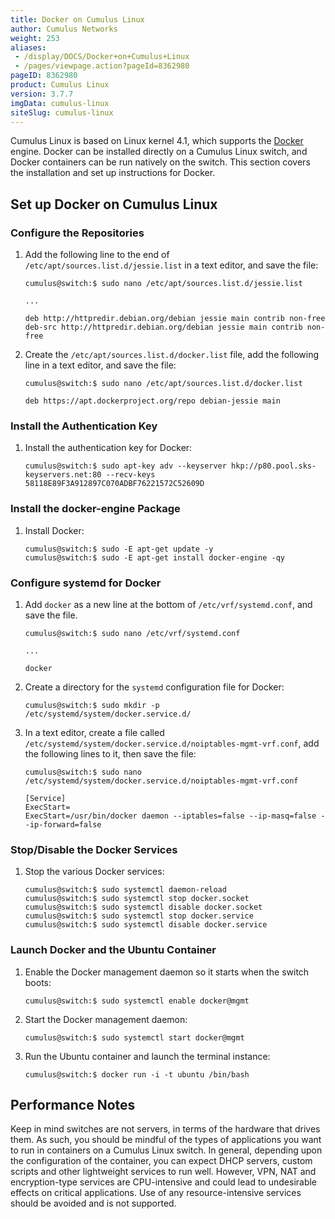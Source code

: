 ```yaml
---
title: Docker on Cumulus Linux
author: Cumulus Networks
weight: 253
aliases:
 - /display/DOCS/Docker+on+Cumulus+Linux
 - /pages/viewpage.action?pageId=8362980
pageID: 8362980
product: Cumulus Linux
version: 3.7.7
imgData: cumulus-linux
siteSlug: cumulus-linux
---
```

Cumulus Linux is based on Linux kernel 4.1, which supports the
[Docker](https://www.docker.com/) engine. Docker can be installed
directly on a Cumulus Linux switch, and Docker containers can be run
natively on the switch. This section covers the installation and set up
instructions for Docker.

## <span>Set up Docker on Cumulus Linux</span>

### <span>Configure the Repositories</span>

1.  Add the following line to the end of
    `/etc/apt/sources.list.d/jessie.list` in a text editor, and save the
    file:
    
        cumulus@switch:$ sudo nano /etc/apt/sources.list.d/jessie.list
         
        ...
         
        deb http://httpredir.debian.org/debian jessie main contrib non-free
        deb-src http://httpredir.debian.org/debian jessie main contrib non-free

2.  Create the `/etc/apt/sources.list.d/docker.list` file, add the
    following line in a text editor, and save the file:
    
        cumulus@switch:$ sudo nano /etc/apt/sources.list.d/docker.list
         
        deb https://apt.dockerproject.org/repo debian-jessie main

### <span>Install the Authentication Key</span>

1.  Install the authentication key for Docker:
    
        cumulus@switch:$ sudo apt-key adv --keyserver hkp://p80.pool.sks-keyservers.net:80 --recv-keys 58118E89F3A912897C070ADBF76221572C52609D

### <span>Install the docker-engine Package</span>

1.  Install Docker:
    
        cumulus@switch:$ sudo -E apt-get update -y
        cumulus@switch:$ sudo -E apt-get install docker-engine -qy

### <span>Configure systemd for Docker</span>

1.  Add `docker` as a new line at the bottom of `/etc/vrf/systemd.conf`,
    and save the file.
    
        cumulus@switch:$ sudo nano /etc/vrf/systemd.conf
         
        ...
         
        docker

2.  Create a directory for the `systemd` configuration file for Docker:
    
        cumulus@switch:$ sudo mkdir -p /etc/systemd/system/docker.service.d/

3.  In a text editor, create a file called
    `/etc/systemd/system/docker.service.d/noiptables-mgmt-vrf.conf`, add
    the following lines to it, then save the file:
    
        cumulus@switch:$ sudo nano /etc/systemd/system/docker.service.d/noiptables-mgmt-vrf.conf
         
        [Service]
        ExecStart=
        ExecStart=/usr/bin/docker daemon --iptables=false --ip-masq=false --ip-forward=false

### <span>Stop/Disable the Docker Services</span>

1.  Stop the various Docker services:
    
        cumulus@switch:$ sudo systemctl daemon-reload
        cumulus@switch:$ sudo systemctl stop docker.socket
        cumulus@switch:$ sudo systemctl disable docker.socket
        cumulus@switch:$ sudo systemctl stop docker.service
        cumulus@switch:$ sudo systemctl disable docker.service

### <span>Launch Docker and the Ubuntu Container</span>

1.  Enable the Docker management daemon so it starts when the switch
    boots:
    
        cumulus@switch:$ sudo systemctl enable docker@mgmt

2.  Start the Docker management daemon:
    
        cumulus@switch:$ sudo systemctl start docker@mgmt

3.  Run the Ubuntu container and launch the terminal instance:
    
        cumulus@switch:$ docker run -i -t ubuntu /bin/bash

## <span>Performance Notes</span>

Keep in mind switches are not servers, in terms of the hardware that
drives them. As such, you should be mindful of the types of applications
you want to run in containers on a Cumulus Linux switch. In general,
depending upon the configuration of the container, you can expect DHCP
servers, custom scripts and other lightweight services to run well.
However, VPN, NAT and encryption-type services are CPU-intensive and
could lead to undesirable effects on critical applications. Use of any
resource-intensive services should be avoided and is not supported.

<article id="html-search-results" class="ht-content" style="display: none;">

</article>

<footer id="ht-footer">

</footer>
